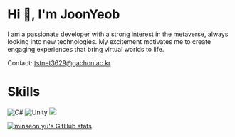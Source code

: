 # Hi 👋, I'm JoonYeob


I am a passionate developer with a strong interest in the metaverse, always looking into new technologies. My excitement motivates me to create engaging experiences that bring virtual worlds to life.

Contact: tstnet3629@gachon.ac.kr

# Skills

![C#](https://img.shields.io/badge/C%23-239120?style=flat&logo=csharp&logoColor=white)
![Unity](https://img.shields.io/badge/Unity-100000?style=flat&logo=unity&logoColor=white)
<img src="https://img.shields.io/badge/c++-00599C?style=for-the-badge&logo=c%2B%2B&logoColor=white">

[![minseon yu's GitHub stats](https://github-readme-stats.vercel.app/api?username=joonyeoblee)](https://github.com/joonyeoblee/github-readme-stats)
